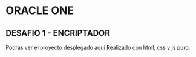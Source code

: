 # ORACLE ONE

## DESAFIO 1 - ENCRIPTADOR

Podras ver el proyecto desplegado [aqui](https://jorgelreyes.github.io/ONE-Oracle/CHALLENGUE%201)
Realizado con html, css y js puro.
